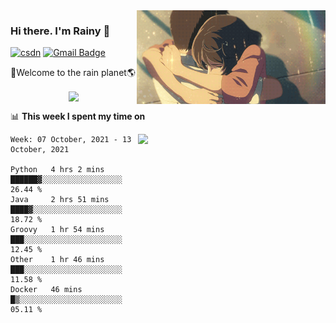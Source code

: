 <img  align='right' height="150" src="https://github.com/LikeRainDay/LikeRainDay/blob/master/pic/img_rain_1.gif?raw=true">



### Hi there. I'm Rainy :lemon:

[![csdn](https://img.shields.io/badge/-csdn-c14438?style=flat-square&logo=c&logoColor=white)](https://blog.csdn.net/qq_15807167)
[![Gmail Badge](https://img.shields.io/badge/-gmail-c14438?style=flat-square&logo=Gmail&logoColor=white&link=mailto:houshuai0816@gmail.com)](mailto:houshuai0816@gmail.com)

🚀Welcome to the rain planet🌎

<center>
<img align='center'  src="https://source.unsplash.com/random/1200x600">
</center>

📊 **This week I spent my time on**

<img align='right'   width="300" src="https://github-readme-stats.vercel.app/api?username=LikeRainDay&show_icons=true&title_color=fff&icon_color=79ff97&text_color=9f9f9f&bg_color=151515">

<!--START_SECTION:waka-->
```text
Week: 07 October, 2021 - 13 October, 2021

Python   4 hrs 2 mins    ██████▓░░░░░░░░░░░░░░░░░░   26.44 % 
Java     2 hrs 51 mins   ████▓░░░░░░░░░░░░░░░░░░░░   18.72 % 
Groovy   1 hr 54 mins    ███░░░░░░░░░░░░░░░░░░░░░░   12.45 % 
Other    1 hr 46 mins    ███░░░░░░░░░░░░░░░░░░░░░░   11.58 % 
Docker   46 mins         █▒░░░░░░░░░░░░░░░░░░░░░░░   05.11 % 
```
<!--END_SECTION:waka-->
